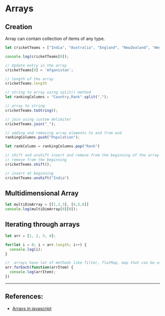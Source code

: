 # Arrays

## Creation
Array can contain collection of items of any type.

```Javascript
let cricketTeams = ["India", "Australia", "England", "NewZealand", "WestIndies", "SriLanka", "Pakistan", "SouthAfrica" "Bangladesh", "Zimbabwe"]

console.log(cricketTeams[0]);

// Update entry in the array
cricketTeams[9] = 'Afganistan';

// length of the array
cricketTeams.length

// string to array using split() method
let rankingColumns = "Country,Rank".split(",");

// array to string
cricketTeams.toString();

// join using custom delimiter
cricketTeams.join("_");

// adding and removing array elements to and from end
rankingColumns.push("Population");

let rankColumn = rankingColumns.pop("Rank")

// shift and unshift insert and remove from the beginning of the array.
// remove from the beginning
cricketTeams.shift();

// insert at beginning
cricketTeams.unshift("India")
```

## Multidimensional Array
```Javascript
let multiDimArray = [[1,2,3], [4,5,6]]
console.log(multiDimArray[0][0]);
```

## Iterating through arrays
```Javascript
let arr = [1, 2, 3, 4];

for(let i = 0; i < arr.length; i++) {
  console.log(i);
}

//  arrays have lot of methods like filter, flatMap, map that can be used  as in functional programming
arr.forEach(function(arrItem) {
  console.log(arrItem);
})
```

---

## References:
* [Arrays in javascript](https://developer.mozilla.org/en-US/docs/Learn/JavaScript/First_steps/Arrays)